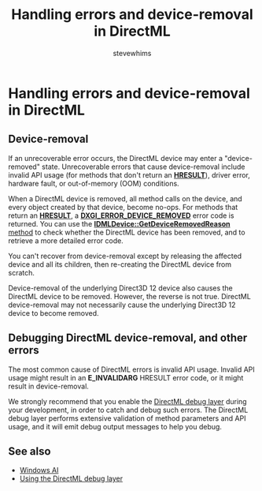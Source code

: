 ﻿---
title: Handling errors and device-removal in DirectML
description: This topic discusses how to debug DirectML device-removal, and other error conditions.
ms.custom: Windows 10 May 2019 Update
ms.localizationpriority: high
ms.topic: article
ms.date: 04/19/2019
author: stevewhims
ms.author: stwhi
---

# Handling errors and device-removal in DirectML

## Device-removal

If an unrecoverable error occurs, the DirectML device may enter a "device-removed" state. Unrecoverable errors that cause device-removal include invalid API usage (for methods that don't return an [**HRESULT**](/windows/desktop/com/structure-of-com-error-codes)), driver error, hardware fault, or out-of-memory (OOM) conditions.

When a DirectML device is removed, all method calls on the device, and every object created by that device, become no-ops. For methods that return an [**HRESULT**](/windows/desktop/com/structure-of-com-error-codes), a [**DXGI_ERROR_DEVICE_REMOVED**](/windows/desktop/direct3ddxgi/dxgi-error) error code is returned. You can use the [**IDMLDevice::GetDeviceRemovedReason** method](/windows/desktop/api/directml/nf-directml-idmldevice-getdeviceremovedreason) to check whether the DirectML device has been removed, and to retrieve a more detailed error code.

You can't recover from device-removal except by releasing the affected device and all its children, then re-creating the DirectML device from scratch.

Device-removal of the underlying Direct3D 12 device also causes the DirectML device to be removed. However, the reverse is not true. DirectML device-removal may not necessarily cause the underlying Direct3D 12 device to become removed.

## Debugging DirectML device-removal, and other errors

The most common cause of DirectML errors is invalid API usage. Invalid API usage might result in an **E_INVALIDARG** HRESULT error code, or it might result in device-removal.

We strongly recommend that you enable the [DirectML debug layer](dml-debug-layer.md) during your development, in order to catch and debug such errors. The DirectML debug layer performs extensive validation of method parameters and API usage, and it will emit debug output messages to help you debug.

## See also

* [Windows AI](/windows/ai/)
* [Using the DirectML debug layer](dml-debug-layer.md)
